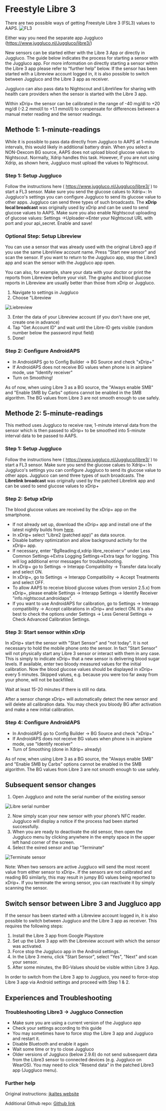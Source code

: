 # **Freestyle Libre 3**

There are two possible ways of getting Freestyle Libre 3 (FSL3)  values to AAPS.
![FL3](https://github.com/openaps/AndroidAPSdocs/assets/37814299/be84579d-16ad-4ea6-8e48-28b695e003cb)

Either way you need the separate app Juggluco (https://www.juggluco.nl/Juggluco/libre3/)

New sensors can be started either with the Libre 3 App or directly in Juggluco. The guide below indicates the process for starting a sensor with the Juggluco app. For more information on directly starting a sensor within the Libre 3 app please refer to “further help” below. If the sensor has been started with a Libreview account logged in, it is also possible to switch between Juggluco and the Libre 3 app as receiver.

Juggluco can also pass data to Nightscout and LibreView for sharing with health care providers when the sensor is started with the Libre 3 app.

Within xDrip+ the sensor can be calibrated in the range of -40 mg/dl to +20 mg/dl (-2.2 mmol/l to +1.1 mmol/l) to compensate for differences between a manual meter reading and the sensor readings.


## Methode 1: 1-minute-readings
While it is possible to pass data directly from Juggluco to AAPS at 1-minute intervals, this would likely in additional battery drain. 
When you select a NON-Dexcom BG source, AAPS does not upload blood glucose values to Nightscout. Normally, Xdrip handles this task. However, if you are not using Xdrip, as shown here, Juggluco must upload the values to Nightscout.

### Step 1: Setup Juggluco
Follow the instructions here ( https://www.juggluco.nl/Juggluco/libre3/ ) to start a FL3 sensor. Make sure you send the glucose calues to Xdrip+: In Juggluco's settings you can configure Juggluco to send its glucose value to other apps. Juggluco can send three types of such broadcasts. 
The **xDrip local broadcast** was originally used by xDrip and can be used to send glucose values to AAPS.
Make sure you also enable Nightscout uploading of glucose values: Settings ->Uploader->Enter your Nightscout URL with port and your api_secret. Enable and save!

### Optional Step: Setup Libreview

You can use a sensor that was already used with the original Libre3 app if you use the same LibreView account name. Press "Start new sensor" and scan the sensor. If you want to return to the Juggluco app, stop the Libre3 app and scan the sensor with the Juggluco app open.

You can also, for example, share your data with your doctor or print the reports from Libreview before your visit. The graphs and blood glucose reports in Libreview are usually better than those from xDrip or Juggluco.

1. Navigate to settings in Juggluco
2. Choose "Libreview

![Liebreview](../images/libre3/step\_12.jpg)
 
3. Enter the data of your Libreview account (if you don't have one yet, create one in advance)
4. Tap "Get Account ID" and wait until the Libre-ID gets visible (random number below the password input field)
5. Done!

### Step 2: Configure AndroidAPS

- In AndroidAPS go to Config Builder -> BG Source and check "xDrip+"
- If AndroidAPS does not receive BG values when phone is in airplane mode, use "Identify receiver"
- Turn on Smoothing!

As of now, when using Libre 3 as a BG source, the "Always enable SMB" and "Enable SMB by Carbs" options cannot be enabled in the SMB algorithm. The BG values from Libre 3 are not smooth enough to use safely. 

## Methode 2: 5-minute-readings 
This method uses Juggluco to receive raw, 1-minute interval data from the sensor which is then passed to xDrip+ to be smoothed into 5-minute interval data to be passed to AAPS. 

### Step 1: Setup Juggluco
Follow the instructions here ( https://www.juggluco.nl/Juggluco/libre3/ ) to start a FL3 sensor. Make sure you send the glucose calues to Xdrip+: In Juggluco's settings you can configure Juggluco to send its glucose value to other apps. Juggluco can send three types of such broadcasts. 
The **Librelink broadcast** was originally used by the patched Librelink app and can be used to send glucose values to xDrip+

### Step 2: Setup xDrip

The blood glucose values are received by the xDrip+ app on the smartphone.

- If not already set up, download the xDrip+ app and install one of the latest nightly builds from [here](https://github.com/NightscoutFoundation/xDrip/releases).
- In xDrip+ select "Libre2 (patched app)" as data source.
- Disable battery optimization and allow background activity for the xDrip+ app.
- If necessary, enter "BgReading:d,xdrip libre_receiver:v" under Less Common Settings->Extra Logging Settings->Extra tags for logging. This will log additional error messages for troubleshooting.
- In xDrip+ go to Settings -> Interapp Compatibility -> Transfer data locally and select ON.
- In xDrip+, go to Settings -> Interapp Compatibility -> Accept Treatments and select OFF.
- To allow AAPS to receive blood glucose values (from version 2.5.x) from xDrip+, please enable Settings -> Interapp Settings -> Identify Receiver "info.nightscout.androidaps".
- If you want to use AndroidAPS for calibration, go to Settings -> Interapp compatibility -> Accept calibrations in xDrip+ and select ON. It's also best to check the options under Settings -> Less General Settings -> Check Advanced Calibration Settings.

### Step 3: Start sensor within xDrip

In xDrip+ start the sensor with "Start Sensor" and "not today". It is not necessary to hold the mobile phone onto the sensor. In fact "Start Sensor" will not physically start any Libre 3 sensor or interact with them in any case. This is simply to indicate xDrip+ that a new sensor is delivering blood sugar levels. If available, enter two bloody measured values for the initial calibration. Now the blood glucose values should be displayed in xDrip+ every 5 minutes. Skipped values, e.g. because you were too far away from your phone, will not be backfilled.

Wait at least 15-20 minutes if there is still no data.

After a sensor change xDrip+ will automatically detect the new sensor and will delete all calibration data. You may check you bloody BG after activation and make a new initial calibration.

### Step 4: Configure AndroidAPS

- In AndroidAPS go to Config Builder -> BG Source and check "xDrip+"
- If AndroidAPS does not receive BG values when phone is in airplane mode, use "Identify receiver"
- Turn of Smoothing (done in Xdrip+ already)

As of now, when using Libre 3 as a BG source, the "Always enable SMB" and "Enable SMB by Carbs" options cannot be enabled in the SMB algorithm. The BG values from Libre 3 are not smooth enough to use safely.


## Subsequent sensor changes

1. Open Juggluco and note the serial number of the existing sensor

![Libre serial number](../images/libre3/step\_13.jpg)

2. Now simply scan your new sensor with your phone’s NFC reader. Juggluco will display a notice if the process had been started successfully.
3. When you are ready to deactivate the old sensor, then open the Juggluco menu by clicking anywhere in the empty space in the upper left hand corner of the screen.
4. Select the exired sensor and tap "Terminate"

![Terminate sensor](../images/libre3/step\_14.jpg)

Note: When two sensors are active Juggluco will send the most recent value from either sensor to xDrip+. If the sensors are not calibrated and reading BG similarly, this may result in jumpy BG values being reported to xDrip+. If you terminate the wrong sensor, you can reactivate it by simply scanning the sensor.

## Switch sensor between Libre 3 and Juggluco app

If the sensor has been started with a Libreview account logged in, it is also possible to switch between Juggluco and the Libre 3 app as receiver. This requires the following steps:

1. Install the Libre 3 app from Google Playstore
2. Set up the Libre 3 app with the Libreview account with which the sensor was activated.
3. Force stop the Juggluco app in the Android settings.
4. In the Libre 3 menu, click "Start Sensor", select "Yes", "Next" and scan your sensor.
5. After some minutes, the BG-Values should be visible within Libre 3 App.

In order to switch from the Libre 3 app to Juggluco, you need to force-stop Libre 3 app via Android settings and proceed with Step 1 & 2.

## Experiences and Troubleshooting

### Troubleshooting Libre3 -> Juggluco Connection

- Make sure you are using a current version of the Juggluco app
- Check your settings according to this guide
- You may sometimes have to force stop the Libre 3 app and Juggluco and restart it.
- Disable Bluetooth and enable it again
- Wait some time or try to close Juggluco
- Older versions of Juggluco (below 2.9.6) do not send subsequent data from the Libre3 sensor to connected devices (e.g. Juggluco on WearOS). You may need to click "Resend data" in the patched Libre3 app (Juggluco menu).

### Further help

Original instructions: [jkaltes website](https://www.juggluco.nl/Juggluco/libre3/)

Additional Github repo: [Github link](https://github.com/maheini/FreeStyle-Libre-3-patch)
